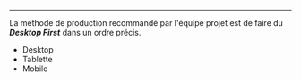 ----

La methode de production recommandé par l'équipe projet est de faire du ***Desktop First*** dans un ordre précis.

- Desktop
- Tablette
- Mobile
